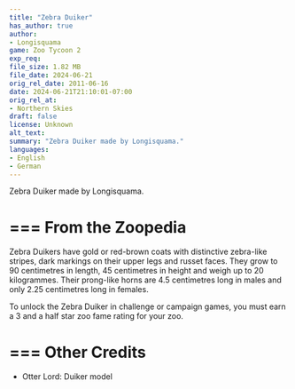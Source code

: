 ```yaml
---
title: "Zebra Duiker"
has_author: true
author: 
- Longisquama
game: Zoo Tycoon 2
exp_req: 
file_size: 1.82 MB
file_date: 2024-06-21
orig_rel_date: 2011-06-16
date: 2024-06-21T21:10:01-07:00
orig_rel_at: 
- Northern Skies
draft: false
license: Unknown
alt_text: 
summary: "Zebra Duiker made by Longisquama."
languages:
- English
- German
---
```


Zebra Duiker made by Longisquama.

===
From the Zoopedia
===

Zebra Duikers have gold or red-brown coats with distinctive zebra-like stripes, dark markings on their upper legs and russet faces. They grow to 90 centimetres in length, 45 centimetres in height and weigh up to 20 kilogrammes. Their prong-like horns are 4.5 centimetres long in males and only 2.25 centimetres long in females.

To unlock the Zebra Duiker in challenge or campaign games, you must earn a 3 and a half star zoo fame rating for your zoo.

===
Other Credits
===

- Otter Lord: Duiker model